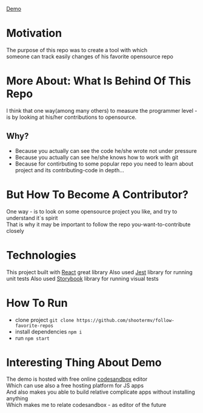 [Demo](https://shmrh.csb.app/)  

# Motivation
The purpose of this repo was to create a tool with which   
someone can track easily changes of his favorite opensource repo

# More About: What Is Behind Of This Repo
I think that one way(among many others) to measure the programmer level - is by looking at his/her contributions to opensource.  

## Why?
* Because you actually can see the code he/she wrote not under pressure
* Because you actually can see he/she knows how to work with git
* Because for contirbuting to some popular repo you need to learn about project and its contributing-code in depth...

# But How To Become A Contributor?
One way - is to look on some opensource project you like, and try to understand it`s spirit  
That is why it may be important to follow the repo you-want-to-contribute closely

# Technologies
This project built with [React](https://github.com/facebook/react) great library
Also used [Jest](https://jestjs.io) library for running unit tests
Also used [Storybook](https://storybook.js.org/) library for running visual tests

# How To Run
* clone project  `git clone https://github.com/shootermv/follow-favorite-repos`
* install dependencies `npm i`
* run `npm start`

# Interesting Thing About Demo
The demo is hosted with free online [codesandbox](https://codesandbox.io) editor  
Which can use also a free hosting platform for JS apps  
And also makes you able to build relative complicate apps without installing anything  
Which makes me to relate codesandbox - as editor of the future  